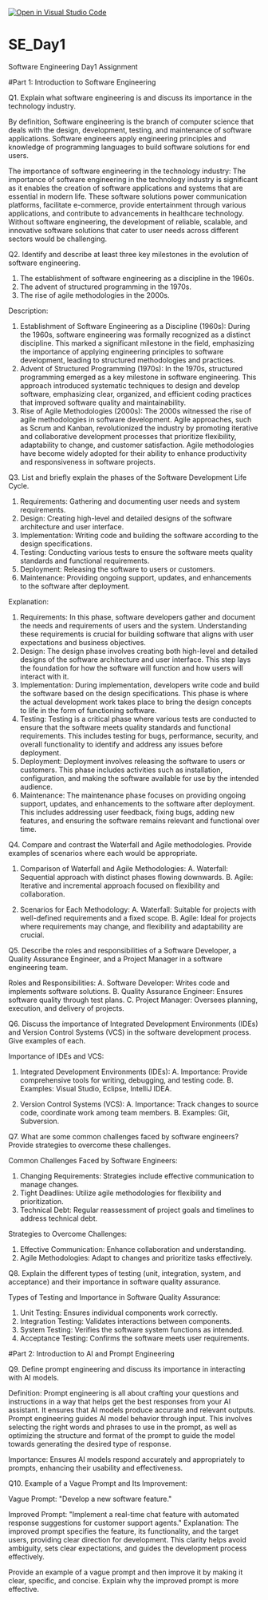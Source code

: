 [![Open in Visual Studio Code](https://classroom.github.com/assets/open-in-vscode-2e0aaae1b6195c2367325f4f02e2d04e9abb55f0b24a779b69b11b9e10269abc.svg)](https://classroom.github.com/online_ide?assignment_repo_id=15572464&assignment_repo_type=AssignmentRepo)
# SE_Day1
Software Engineering Day1 Assignment

#Part 1: Introduction to Software Engineering

Q1. Explain what software engineering is and discuss its importance in the technology industry.

By definition, Software engineering is the branch of computer science that deals with the design, development, testing, and maintenance of software applications. Software engineers apply engineering principles and knowledge of programming languages to build software solutions for end users.

The importance of software engineering in the technology industry: 
The importance of software engineering in the technology industry is significant as it enables the creation of software applications and systems that are essential in modern life.  These software solutions power communication platforms, facilitate e-commerce, provide entertainment through various applications, and contribute to advancements in healthcare technology. Without software engineering, the development of reliable, scalable, and innovative software solutions that cater to user needs across different sectors would be challenging. 



Q2. Identify and describe at least three key milestones in the evolution of software engineering.

1.	The establishment of software engineering as a discipline in the 1960s.
2.	The advent of structured programming in the 1970s.
3.	The rise of agile methodologies in the 2000s.
   
Description:
1.	Establishment of Software Engineering as a Discipline (1960s): During the 1960s, software engineering was formally recognized as a distinct discipline. This marked a significant milestone in the field, emphasizing the importance of applying engineering principles to software development, leading to structured methodologies and practices.
2.	Advent of Structured Programming (1970s): In the 1970s, structured programming emerged as a key milestone in software engineering. This approach introduced systematic techniques to design and develop software, emphasizing clear, organized, and efficient coding practices that improved software quality and maintainability.
3.	Rise of Agile Methodologies (2000s): The 2000s witnessed the rise of agile methodologies in software development. Agile approaches, such as Scrum and Kanban, revolutionized the industry by promoting iterative and collaborative development processes that prioritize flexibility, adaptability to change, and customer satisfaction. Agile methodologies have become widely adopted for their ability to enhance productivity and responsiveness in software projects.



Q3. List and briefly explain the phases of the Software Development Life Cycle.

1.	Requirements: Gathering and documenting user needs and system requirements.
2.	Design: Creating high-level and detailed designs of the software architecture and user interface.
3.	Implementation: Writing code and building the software according to the design specifications.
4.	Testing: Conducting various tests to ensure the software meets quality standards and functional requirements.
5.	Deployment: Releasing the software to users or customers.
6.	Maintenance: Providing ongoing support, updates, and enhancements to the software after deployment.
   
Explanation:
1.	Requirements: In this phase, software developers gather and document the needs and requirements of users and the system. Understanding these requirements is crucial for building software that aligns with user expectations and business objectives.
2.	Design: The design phase involves creating both high-level and detailed designs of the software architecture and user interface. This step lays the foundation for how the software will function and how users will interact with it.
3.	Implementation: During implementation, developers write code and build the software based on the design specifications. This phase is where the actual development work takes place to bring the design concepts to life in the form of functioning software.
4.	Testing: Testing is a critical phase where various tests are conducted to ensure that the software meets quality standards and functional requirements. This includes testing for bugs, performance, security, and overall functionality to identify and address any issues before deployment.
5.	Deployment: Deployment involves releasing the software to users or customers. This phase includes activities such as installation, configuration, and making the software available for use by the intended audience.
6.	Maintenance: The maintenance phase focuses on providing ongoing support, updates, and enhancements to the software after deployment. This includes addressing user feedback, fixing bugs, adding new features, and ensuring the software remains relevant and functional over time.



Q4. Compare and contrast the Waterfall and Agile methodologies. Provide examples of scenarios where each would be appropriate.

1.	Comparison of Waterfall and Agile Methodologies:
A.	Waterfall: Sequential approach with distinct phases flowing downwards.
B.	Agile: Iterative and incremental approach focused on flexibility and collaboration.

3.	Scenarios for Each Methodology:
A.	Waterfall: Suitable for projects with well-defined requirements and a fixed scope.
B.	Agile: Ideal for projects where requirements may change, and flexibility and adaptability are crucial.



Q5. Describe the roles and responsibilities of a Software Developer, a Quality Assurance Engineer, and a Project Manager in a software engineering team.

Roles and Responsibilities:
A.	Software Developer: Writes code and implements software solutions.
B.	Quality Assurance Engineer: Ensures software quality through test plans.
C.	Project Manager: Oversees planning, execution, and delivery of projects.



Q6. Discuss the importance of Integrated Development Environments (IDEs) and Version Control Systems (VCS) in the software development process. Give examples of each.

Importance of IDEs and VCS:
1.	Integrated Development Environments (IDEs): 
A.	Importance: Provide comprehensive tools for writing, debugging, and testing code.
B.	Examples: Visual Studio, Eclipse, IntelliJ IDEA.

2.	Version Control Systems (VCS): 
A.	Importance: Track changes to source code, coordinate work among team members.
B.	Examples: Git, Subversion.



Q7. What are some common challenges faced by software engineers? Provide strategies to overcome these challenges.

Common Challenges Faced by Software Engineers:
1.	Changing Requirements: Strategies include effective communication to manage changes.
2.	Tight Deadlines: Utilize agile methodologies for flexibility and prioritization.
3.	Technical Debt: Regular reassessment of project goals and timelines to address technical debt.
   
Strategies to Overcome Challenges:
1.	Effective Communication: Enhance collaboration and understanding.
2.	Agile Methodologies: Adapt to changes and prioritize tasks effectively.



Q8. Explain the different types of testing (unit, integration, system, and acceptance) and their importance in software quality assurance.
   
Types of Testing and Importance in Software Quality Assurance:
1.	Unit Testing: Ensures individual components work correctly.
2.	Integration Testing: Validates interactions between components.
3.	System Testing: Verifies the software system functions as intended.
4.	Acceptance Testing: Confirms the software meets user requirements.



#Part 2: Introduction to AI and Prompt Engineering


Q9. Define prompt engineering and discuss its importance in interacting with AI models.

Definition: Prompt engineering is all about crafting your questions and instructions in a way that helps get the best responses from your AI assistant. It ensures that AI models produce accurate and relevant outputs. Prompt engineering guides AI model behavior through input. This involves selecting the right words and phrases to use in the prompt, as well as optimizing the structure and format of the prompt to guide the model towards generating the desired type of response.

Importance: Ensures AI models respond accurately and appropriately to prompts, enhancing their usability and effectiveness.


Q10. Example of a Vague Prompt and Its Improvement:

Vague Prompt: "Develop a new software feature."

Improved Prompt: "Implement a real-time chat feature with automated response suggestions for customer support agents."
Explanation: The improved prompt specifies the feature, its functionality, and the target users, providing clear direction for development. This clarity helps avoid ambiguity, sets clear expectations, and guides the development process effectively.


Provide an example of a vague prompt and then improve it by making it clear, specific, and concise. Explain why the improved prompt is more effective.
